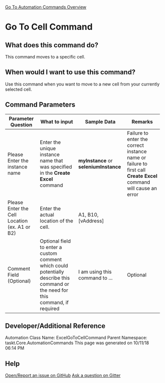 <!--TITLE: Go To Cell Command -->
<!-- SUBTITLE: a command in the Excel Commands group. -->
[Go To Automation Commands Overview](/automation-commands)


# Go To Cell Command


## What does this command do?
This command moves to a specific cell.


## When would I want to use this command?
Use this command when you want to move to a new cell from your currently selected cell.


## Command Parameters
| Parameter Question   	| What to input  	|  Sample Data 	| Remarks  	|
| ---                    | ---               | ---           | ---       |
|Please Enter the instance name|Enter the unique instance name that was specified in the **Create Excel** command|**myInstance** or **seleniumInstance**|Failure to enter the correct instance name or failure to first call **Create Excel** command will cause an error|
|Please Enter the Cell Location (ex. A1 or B2)|Enter the actual location of the cell.|A1, B10, [vAddress]||
|Comment Field (Optional)|Optional field to enter a custom comment which could potentially describe this command or the need for this command, if required|I am using this command to ...|Optional|


## Developer/Additional Reference
Automation Class Name: ExcelGoToCellCommand
Parent Namespace: taskt.Core.AutomationCommands
This page was generated on 10/11/18 06:14 PM


## Help
[Open/Report an issue on GitHub](https://github.com/saucepleez/taskt/issues/new)
[Ask a question on Gitter](https://gitter.im/taskt-rpa/Lobby)
